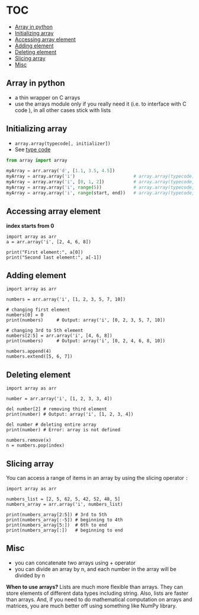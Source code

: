 # TOC
* [Array in python](/array.md#array-in-python)
* [Initializing array](/array.md#initializing-array)
* [Accessing array element](/array.md#accessing-array-element)
* [Adding element](/array.md#adding-element)
* [Deleting element](/array.md#deleting-element)
* [Slicing array](/array.md#slicing-array)
* [Misc](/array.md#misc)

## Array in python
* a thin wrapper on C arrays
* use the arrays module only if you really need it (i.e. to interface with C code ), in all other cases stick with lists

## Initializing array
* `array.array(typecode[, initializer])`
* See [type code](https://docs.python.org/3/library/array.html#module-array)
```python
from array import array

myArray = arr.array('d', [1.1, 3.5, 4.5])
myArray = array.array('i')                      # array.array(typecode)
myArray = array.array('i', [0, 1, 2])           # array.array(typecode, initializer)
myArray = array.array('i', range(5))            # array.array(typecode, initializer)
myArray = array.array('i', range(start, end))   # array.array(typecode, initializer)
```

## Accessing array element
**index starts from 0**
```
import array as arr
a = arr.array('i', [2, 4, 6, 8])

print("First element:", a[0])
print("Second last element:", a[-1])
```

## Adding element
```
import array as arr

numbers = arr.array('i', [1, 2, 3, 5, 7, 10])

# changing first element
numbers[0] = 0    
print(numbers)     # Output: array('i', [0, 2, 3, 5, 7, 10])

# changing 3rd to 5th element
numbers[2:5] = arr.array('i', [4, 6, 8])   
print(numbers)     # Output: array('i', [0, 2, 4, 6, 8, 10])

numbers.append(4)
numbers.extend([5, 6, 7]) 
```

## Deleting element
```
import array as arr

number = arr.array('i', [1, 2, 3, 3, 4])

del number[2] # removing third element
print(number) # Output: array('i', [1, 2, 3, 4])

del number # deleting entire array
print(number) # Error: array is not defined

numbers.remove(x)
n = numbers.pop(index)
```

## Slicing array
You can access a range of items in an array by using the slicing operator `:`
```
import array as arr

numbers_list = [2, 5, 62, 5, 42, 52, 48, 5]
numbers_array = arr.array('i', numbers_list)

print(numbers_array[2:5]) # 3rd to 5th
print(numbers_array[:-5]) # beginning to 4th
print(numbers_array[5:])  # 6th to end
print(numbers_array[:])   # beginning to end
```

## Misc
* you can concatenate two arrays using + operator
* you can divide an array by n, and each number in the array will be divided by n

**When to use arrays?**
Lists are much more flexible than arrays. They can store elements of different data types including string. Also, lists are faster than arrays. And, if you need to do mathematical computation on arrays and matrices, you are much better off using something like NumPy library.




